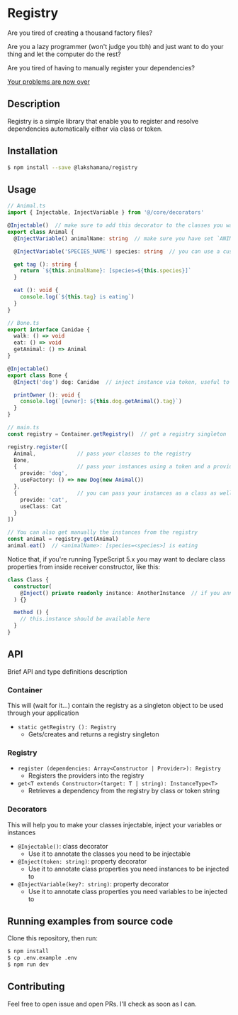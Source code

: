 # Registry

Are you tired of creating a thousand factory files?

Are you a lazy programmer (won't judge you tbh) and just want to do your thing and let the computer do the rest?

Are you tired of having to manually register your dependencies?

[Your problems are now over](https://www.youtube.com/watch?v=9bU2Vh8rwm8)

## Description
Registry is a simple library that enable you to register and resolve dependencies automatically either via class or token.

## Installation
```bash
$ npm install --save @lakshamana/registry
```

## Usage
```typescript
// Animal.ts
import { Injectable, InjectVariable } from '@/core/decorators'

@Injectable()  // make sure to add this decorator to the classes you want to make injectable
export class Animal {
  @InjectVariable() animalName: string  // make sure you have set `ANIMAL_NAME` in your env variables

  @InjectVariable('SPECIES_NAME') species: string  // you can use a custom env variable name, instead

  get tag (): string {
    return `${this.animalName}: [species=${this.species}]`
  }

  eat (): void {
    console.log(`${this.tag} is eating`)
  }
}

// Bone.ts
export interface Canidae {
  walk: () => void
  eat: () => void
  getAnimal: () => Animal
}

@Injectable()
export class Bone {
  @Inject('dog') dog: Canidae  // inject instance via token, useful to work with interfaces

  printOwner (): void {
    console.log(`[owner]: ${this.dog.getAnimal().tag}`)
  }
}

// main.ts
const registry = Container.getRegistry()  // get a registry singleton

registry.register([
  Animal,             // pass your classes to the registry
  Bone,
  {                   // pass your instances using a token and a provider factory
    provide: 'dog',
    useFactory: () => new Dog(new Animal())
  },
  {                   // you can pass your instances as a class as well
    provide: 'cat',
    useClass: Cat
  }
])

// You can also get manually the instances from the registry
const animal = registry.get(Animal)
animal.eat()  // <animalName>: [species=<species>] is eating
```

Notice that, if you're running TypeScript 5.x you may want to declare class properties from inside receiver constructor, like this:
```typescript
class Class {
  constructor(
    @Inject() private readonly instance: AnotherInstance  // if you annotated `AnotherInstance` with `@Injectable()`
  ) {}

  method () {
    // this.instance should be available here
  }
}
```

## API

Brief API and type definitions description

### Container
This will (wait for it...) contain the registry as a singleton object to be used through your application

- `static getRegistry (): Registry`
  - Gets/creates and returns a registry singleton

### Registry

- `register (dependencies: Array<Constructor | Provider>): Registry`
  - Registers the providers into the registry
- `get<T extends Constructor>(target: T | string): InstanceType<T>`
  - Retrieves a dependency from the registry by class or token string

### Decorators
This will help you to make your classes injectable, inject your variables or instances

- `@Injectable()`: class decorator
  - Use it to annotate the classes you need to be injectable
- `@Inject(token: string)`: property decorator
  - Use it to annotate class properties you need instances to be injected to
- `@InjectVariable(key?: string)`: property decorator
  - Use it to annotate class properties you need variables to be injected to

## Running examples from source code

Clone this repository, then run:
```bash
$ npm install
$ cp .env.example .env
$ npm run dev
```
## Contributing
Feel free to open issue and open PRs. I'll check as soon as I can.
